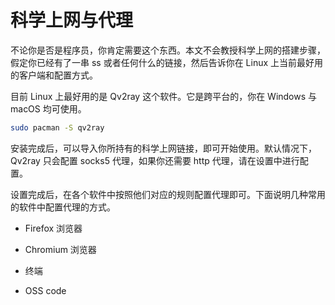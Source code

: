 # 科学上网与代理

不论你是否是程序员，你肯定需要这个东西。本文不会教授科学上网的搭建步骤，假定你已经有了一串 ss 或者任何什么的链接，然后告诉你在 Linux 上当前最好用的客户端和配置方式。

目前 Linux 上最好用的是 Qv2ray 这个软件。它是跨平台的，你在 Windows 与 macOS 均可使用。

```bash
sudo pacman -S qv2ray
```

安装完成后，可以导入你所持有的科学上网链接，即可开始使用。默认情况下，Qv2ray 只会配置 socks5 代理，如果你还需要 http 代理，请在设置中进行配置。

设置完成后，在各个软件中按照他们对应的规则配置代理即可。下面说明几种常用的软件中配置代理的方式。

- Firefox 浏览器

- Chromium 浏览器

- 终端

- OSS code

 <!-- 代理：

google-chrome-stable --proxy-server=socks5://127.0.0.1:1080

终端代理：使用包 proxychains-ng

sudo vim /etc/proxychains.conf

把配置文件中最后一行改为 shadowsocks 的本地 ip 跟端口

使用代理方式：
在命令前添加 proxychains4

proxychains4 yaourt -S crossover -->
